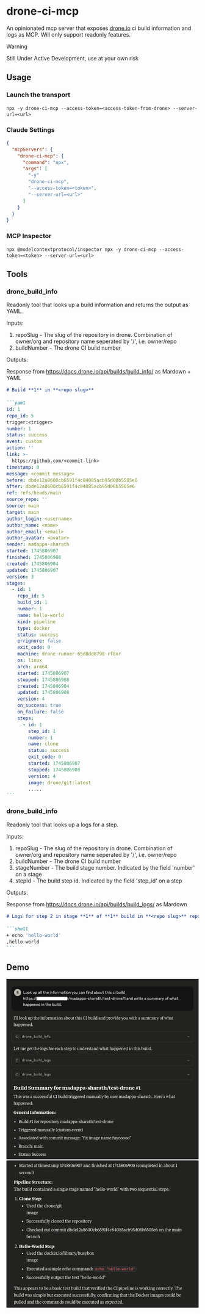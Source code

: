# drone-ci-mcp

An opinionated mcp server that exposes [drone.io](https://www.drone.io/) ci build information and logs as MCP. Will only support readonly features.

> [!WARNING]
> Still Under Active Development, use at your own risk

## Usage

### Launch the transport

```
npx -y drone-ci-mcp --access-token=<access-token-from-drone> --server-url=<url>
```

### Claude Settings

```json
{
  "mcpServers": {
    "drone-ci-mcp": {
      "command": "npx",
      "args": [
        "-y"
        "drone-ci-mcp",
        "--access-token=<token>",
        "--server-url=<url>"
      ]
    }
  }
}
```

### MCP Inspector

```shell
npx @modelcontextprotocol/inspector npx -y drone-ci-mcp --access-token=<token> --server-url=<url>
```

## Tools

### drone_build_info

Readonly tool that looks up a build information and returns the output as YAML.

Inputs:

1. repoSlug - The slug of the repository in drone. Combination of owner/org and repository name seperated by '/', i.e. owner/repo
2. buildNumber - The drone CI build number

Outputs:

Response from https://docs.drone.io/api/builds/build_info/ as Mardown + YAML

````markdown
# Build **1** in **<repo slug>**

```yaml
id: 1
repo_id: 5
trigger:<trigger>
number: 1
status: success
event: custom
action: ''
link: >-
  https://github.com/<commit-link>
timestamp: 0
message: <commit message>
before: dbde12a8600cb6591f4c84085acb95d08b5505e6
after: dbde12a8600cb6591f4c84085acb95d08b5505e6
ref: refs/heads/main
source_repo: ''
source: main
target: main
author_login: <username>
author_name: <name>
author_email: <email>
author_avatar: <avatar>
sender: madappa-sharath
started: 1745806907
finished: 1745806908
created: 1745806904
updated: 1745806907
version: 3
stages:
  - id: 1
    repo_id: 5
    build_id: 1
    number: 1
    name: hello-world
    kind: pipeline
    type: docker
    status: success
    errignore: false
    exit_code: 0
    machine: drone-runner-65d8dd8798-rf8xr
    os: linux
    arch: arm64
    started: 1745806907
    stopped: 1745806908
    created: 1745806904
    updated: 1745806908
    version: 4
    on_success: true
    on_failure: false
    steps:
      - id: 1
        step_id: 1
        number: 1
        name: clone
        status: success
        exit_code: 0
        started: 1745806907
        stopped: 1745806908
        version: 4
        image: drone/git:latest
        .....
```
````

### drone_build_info

Readonly tool that looks up a logs for a step.

Inputs:

1. repoSlug - The slug of the repository in drone. Combination of owner/org and repository name seperated by '/', i.e. owner/repo
2. buildNumber - The drone CI build number
3. stageNumber - The build stage number. Indicated by the field 'number' on a stage
4. stepId - The build step id. Indicated by the field 'step_id' on a step

Outputs:

Response from https://docs.drone.io/api/builds/build_logs/ as Mardown

````markdown
# Logs for step 2 in stage **1** of **1** build in **<repo slug>** repository

```shell
+ echo 'hello-world'
,hello-world
```
````

## Demo

![screen shot of tool use in claude - page 1](./docs/media/demo-1.png "Screen Shot 1")
![screen shot of tool use in claude - page 2](./docs/media/demo-2.png "Screen Shot 2")
